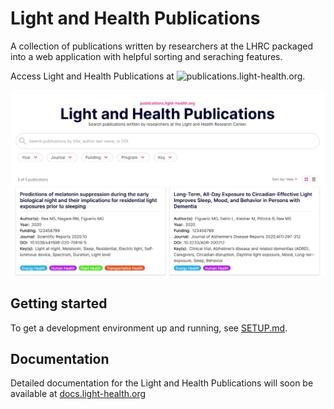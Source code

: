 # Light and Health Publications

A collection of publications written by researchers at the LHRC packaged into a web application with helpful sorting and seraching features.

Access Light and Health Publications at ![publications.light-health.org](https://publications.light-health.org).


![CS Calculator 2.0 promo image](assets/img/promo.png)

## Getting started

To get a development environment up and running, see [SETUP.md](./SETUP.md).

## Documentation

Detailed documentation for the Light and Health Publications will soon be available at [docs.light-health.org](https://docs.light-health.org/publications)
